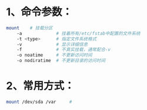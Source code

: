 # 1、命令参数：

```bash
mount    # 挂载分区 
    -a             # 挂着所有/etc/fstab中配置的文件系统
    -t <type>      # 指定文件系统格式
    -v             # 显示详细信息
    -f             # 不真实挂载，通常配合-v
    -o noatime     # 不更新访问时间
    -o nodiratime  # 不更新目录的访问时间
```

# 2、常用方式：

```bash
mount /dev/sda /var     #
```

